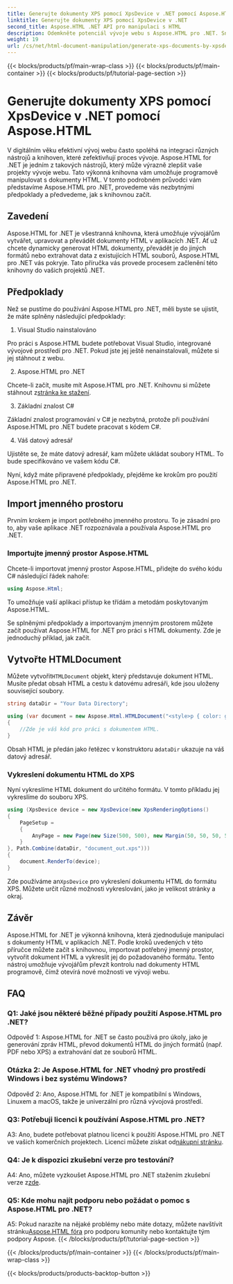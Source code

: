 ```yaml
---
title: Generujte dokumenty XPS pomocí XpsDevice v .NET pomocí Aspose.HTML
linktitle: Generujte dokumenty XPS pomocí XpsDevice v .NET
second_title: Aspose.HTML .NET API pro manipulaci s HTML
description: Odemkněte potenciál vývoje webu s Aspose.HTML pro .NET. Snadno vytvářejte, převádějte a manipulujte s dokumenty HTML.
weight: 19
url: /cs/net/html-document-manipulation/generate-xps-documents-by-xpsdevice/
---
```


{{< blocks/products/pf/main-wrap-class >}}
{{< blocks/products/pf/main-container >}}
{{< blocks/products/pf/tutorial-page-section >}}

# Generujte dokumenty XPS pomocí XpsDevice v .NET pomocí Aspose.HTML


V digitálním věku efektivní vývoj webu často spoléhá na integraci různých nástrojů a knihoven, které zefektivňují proces vývoje. Aspose.HTML for .NET je jedním z takových nástrojů, který může výrazně zlepšit vaše projekty vývoje webu. Tato výkonná knihovna vám umožňuje programově manipulovat s dokumenty HTML. V tomto podrobném průvodci vám představíme Aspose.HTML pro .NET, provedeme vás nezbytnými předpoklady a předvedeme, jak s knihovnou začít.

## Zavedení

Aspose.HTML for .NET je všestranná knihovna, která umožňuje vývojářům vytvářet, upravovat a převádět dokumenty HTML v aplikacích .NET. Ať už chcete dynamicky generovat HTML dokumenty, převádět je do jiných formátů nebo extrahovat data z existujících HTML souborů, Aspose.HTML pro .NET vás pokryje. Tato příručka vás provede procesem začlenění této knihovny do vašich projektů .NET.

## Předpoklady

Než se pustíme do používání Aspose.HTML pro .NET, měli byste se ujistit, že máte splněny následující předpoklady:

1. Visual Studio nainstalováno

Pro práci s Aspose.HTML budete potřebovat Visual Studio, integrované vývojové prostředí pro .NET. Pokud jste jej ještě nenainstalovali, můžete si jej stáhnout z webu.

2. Aspose.HTML pro .NET

 Chcete-li začít, musíte mít Aspose.HTML pro .NET. Knihovnu si můžete stáhnout z[stránka ke stažení](https://releases.aspose.com/html/net/).

3. Základní znalost C#

Základní znalost programování v C# je nezbytná, protože při používání Aspose.HTML pro .NET budete pracovat s kódem C#.

4. Váš datový adresář

Ujistěte se, že máte datový adresář, kam můžete ukládat soubory HTML. To bude specifikováno ve vašem kódu C#.

Nyní, když máte připravené předpoklady, přejděme ke krokům pro použití Aspose.HTML pro .NET.

## Import jmenného prostoru

Prvním krokem je import potřebného jmenného prostoru. To je zásadní pro to, aby vaše aplikace .NET rozpoznávala a používala Aspose.HTML pro .NET.

### Importujte jmenný prostor Aspose.HTML

Chcete-li importovat jmenný prostor Aspose.HTML, přidejte do svého kódu C# následující řádek nahoře:

```csharp
using Aspose.Html;
```

To umožňuje vaší aplikaci přístup ke třídám a metodám poskytovaným Aspose.HTML.

Se splněnými předpoklady a importovaným jmenným prostorem můžete začít používat Aspose.HTML for .NET pro práci s HTML dokumenty. Zde je jednoduchý příklad, jak začít.

## Vytvořte HTMLDocument

 Můžete vytvořit`HTMLDocument` objekt, který představuje dokument HTML. Musíte předat obsah HTML a cestu k datovému adresáři, kde jsou uloženy související soubory.

```csharp
string dataDir = "Your Data Directory";

using (var document = new Aspose.Html.HTMLDocument("<style>p { color: green; }</style><p>my first paragraph</p>", dataDir))
{
    //Zde je váš kód pro práci s dokumentem HTML.
}
```

 Obsah HTML je předán jako řetězec v konstruktoru a`dataDir` ukazuje na váš datový adresář.

### Vykreslení dokumentu HTML do XPS

Nyní vykreslíme HTML dokument do určitého formátu. V tomto příkladu jej vykreslíme do souboru XPS.

```csharp
using (XpsDevice device = new XpsDevice(new XpsRenderingOptions()
{
    PageSetup =
    {
        AnyPage = new Page(new Size(500, 500), new Margin(50, 50, 50, 50))
    }
}, Path.Combine(dataDir, "document_out.xps")))
{
    document.RenderTo(device);
}
```

 Zde používáme an`XpsDevice` pro vykreslení dokumentu HTML do formátu XPS. Můžete určit různé možnosti vykreslování, jako je velikost stránky a okraj.

## Závěr

Aspose.HTML for .NET je výkonná knihovna, která zjednodušuje manipulaci s dokumenty HTML v aplikacích .NET. Podle kroků uvedených v této příručce můžete začít s knihovnou, importovat potřebný jmenný prostor, vytvořit dokument HTML a vykreslit jej do požadovaného formátu. Tento nástroj umožňuje vývojářům převzít kontrolu nad dokumenty HTML programově, čímž otevírá nové možnosti ve vývoji webu.

## FAQ

### Q1: Jaké jsou některé běžné případy použití Aspose.HTML pro .NET?

Odpověď 1: Aspose.HTML for .NET se často používá pro úkoly, jako je generování zpráv HTML, převod dokumentů HTML do jiných formátů (např. PDF nebo XPS) a extrahování dat ze souborů HTML.

### Otázka 2: Je Aspose.HTML for .NET vhodný pro prostředí Windows i bez systému Windows?

Odpověď 2: Ano, Aspose.HTML for .NET je kompatibilní s Windows, Linuxem a macOS, takže je univerzální pro různá vývojová prostředí.

### Q3: Potřebuji licenci k používání Aspose.HTML pro .NET?

 A3: Ano, budete potřebovat platnou licenci k použití Aspose.HTML pro .NET ve vašich komerčních projektech. Licenci můžete získat od[nákupní stránku](https://purchase.aspose.com/buy).

### Q4: Je k dispozici zkušební verze pro testování?

 A4: Ano, můžete vyzkoušet Aspose.HTML pro .NET stažením zkušební verze z[zde](https://releases.aspose.com/).

### Q5: Kde mohu najít podporu nebo požádat o pomoc s Aspose.HTML pro .NET?

 A5: Pokud narazíte na nějaké problémy nebo máte dotazy, můžete navštívit stránku[Aspose.HTML fóra](https://forum.aspose.com/) pro podporu komunity nebo kontaktujte tým podpory Aspose.
{{< /blocks/products/pf/tutorial-page-section >}}

{{< /blocks/products/pf/main-container >}}
{{< /blocks/products/pf/main-wrap-class >}}

{{< blocks/products/products-backtop-button >}}
